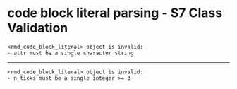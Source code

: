 # code block literal parsing - S7 Class Validation

    <rmd_code_block_literal> object is invalid:
    - attr must be a single character string

---

    <rmd_code_block_literal> object is invalid:
    - n_ticks must be a single integer >= 3

